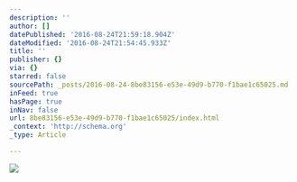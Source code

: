 ```yaml
---
description: ''
author: []
datePublished: '2016-08-24T21:59:18.904Z'
dateModified: '2016-08-24T21:54:45.933Z'
title: ''
publisher: {}
via: {}
starred: false
sourcePath: _posts/2016-08-24-8be83156-e53e-49d9-b770-f1bae1c65025.md
inFeed: true
hasPage: true
inNav: false
url: 8be83156-e53e-49d9-b770-f1bae1c65025/index.html
_context: 'http://schema.org'
_type: Article

---
```

![](https://the-grid-user-content.s3-us-west-2.amazonaws.com/379866dc-cfed-4046-9721-60e064e50fb0.jpg)
